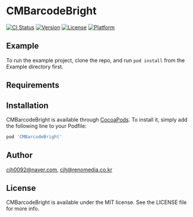 # CMBarcodeBright

[![CI Status](http://img.shields.io/travis/cjh0092@naver.com/CMBarcodeBright.svg?style=flat)](https://travis-ci.org/cjh0092@naver.com/CMBarcodeBright)
[![Version](https://img.shields.io/cocoapods/v/CMBarcodeBright.svg?style=flat)](http://cocoapods.org/pods/CMBarcodeBright)
[![License](https://img.shields.io/cocoapods/l/CMBarcodeBright.svg?style=flat)](http://cocoapods.org/pods/CMBarcodeBright)
[![Platform](https://img.shields.io/cocoapods/p/CMBarcodeBright.svg?style=flat)](http://cocoapods.org/pods/CMBarcodeBright)

## Example

To run the example project, clone the repo, and run `pod install` from the Example directory first.

## Requirements

## Installation

CMBarcodeBright is available through [CocoaPods](http://cocoapods.org). To install
it, simply add the following line to your Podfile:

```ruby
pod 'CMBarcodeBright'
```

## Author

cjh0092@naver.com, cjh@renomedia.co.kr

## License

CMBarcodeBright is available under the MIT license. See the LICENSE file for more info.
